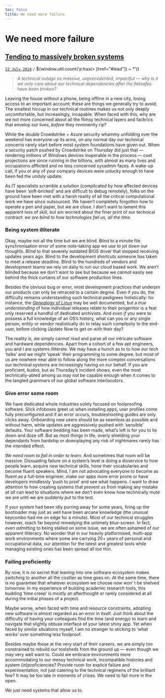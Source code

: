 ```yaml
---
toc: false
title: We need more failure
---
```


# We need more failure
## [Tending to massively broken systems](#post) [](#bookmark)
[`22 July 2024`](#lead) `/` ${window.util.count('p:has(> [href="#lead"]) ~ *')}

> *A technical outage so massive, unprecedented, impactful —  why is it we only care about our technical dependencies after the failsafes have been broken?*

Leaving the house without a phone, being offline in a new city, losing access to an important account; these are things we generally try to avoid. The smallest hiccup in our technical routines makes us not only deeply uncomfortable, but increasingly, incapable. 
When faced with this, why are we not more concerned about all the flimsy technical layers and facbrics that envelop our lives, *before* they imminently rip?

While the double Crowdstrike + Azure security whammy unfolding over the weekend has everyone up its arms, on any normal day our technical concerns rarely start before most system foundations have given out. 
When a security patch pushed by Crowdstrike on Thursday did just that — rendering millions of Windows devices inoperable in the process — cost projections are since running in the billions, with almost as many lives and occupations afflicted and no less concerned sysadmin faces. 
A wake-up call, if you or any of your company devices were unlucky enough to have been fed the unduly update.

As IT specialists scramble a solution (complicated by how affected devices have been ‘soft-bricked’ and are difficult to debug remotely), folks on the ground have been met with a harsh reality of all the critical computational work we have since outsourced. 
We haven’t completely forgotten how to operate a pen and paper, but we are close. I don’t want to lament this apparent loss of skill, but am worried about the finer print of our technical contract: *we are blind to how technologies fail us, all the time*.

### Being system illiterate

Okay, maybe not all the time but we are blind.
Blind to a minute file synchronisation error of some note-taking app we use to jot down our thoughts. 
Blind to that severely outdated BIOS driver that stopped receiving updates years ago. 
Blind to the development shortcuts someone has taken to meet a release deadline. 
Blind to the hundreds of vendors and development teams we rely on daily to run our cloud based work. 
We aren’t blinded because we don’t want to see but because we *cannot* easily see behind the thick curtains of our software production lines.

Besides the obvious bug or error, most development practices that underpin our products can only be retraced to a certain degree. 
Even if you do, the difficulty remains understanding such technical pedigrees holistically:
for instance, the [*Genealogy of Linux*](https://distrowatch.com/dwres.php?resource=family-tree) may be well documented, but a *true understanding* of how individual releases relate to their progenitor is a feat only reserved a handful of dedicated archivists. 
And *even if* you were to possess a full knowledge of an OS’s history, what can you or any single person, entity or vendor realistically do to relay such complexity to the end-user, before clicking *Update Now* to get on with their day?

The reality is, we simply cannot read and parse all our intricate software and hardware dependencies. 
Apart from a cohort of a few apt engineers, you and I are systems illiterate. 
We may have a hunch as to to how our tech ‘talks’ and we might ‘speak’ their programming to some degree, but most of us are nowhere near able to follow along the more complex conversations our technical systems are increasingly having on our behalf. 
If you are proficient, kudos, but as Thursday’s incident shows, even the most technically-abled among us may not be capable enough when it comes to the tangled grammars of our global software interlocutors.

### Give error some room
We have dedicated whole industries solely focused on foolproofing software. 
Slick infoboxes greet us when installing apps, user profiles come fully preconfigured and if an error occurs, troubleshooting guides are only clicks away. 
Onboarding new users should be as seamless as possible and without harm, while updates are aggressively pushed with ‘sensible’ defaults. 
Your software bedding has been made, what’s left is for you to lie down and doze off.
But as most things in life, overly shielding your dependants from hardship or downplaying any risk of nightmares rarely has the intended effect.

*We need room to fail in order to learn.*
And sometimes that room will be massive. 
Dissuading failure on a system’s level is doing a disservice to how people learn, acquire new technical skills, hone their  vocabularies and become fluent speakers. 
Mind, I am not advocating everyone to become as fluent as a full-time engineer, make our apps more error prone or have developers mindlessly ‘push to prod’ and see what happens. 
I want to draw attention to how creating systems that prevent us from making any mistake *at all* can lead to situations where we don’t even know how technically mute we are until we are suddenly put to the test.

If your system had been idly purring away for some years, firing up the bootloader may just as well have been arcane knowledge
(the unusual keycombo had me on edge for a minute). 
Most of our technical struggles however, reach far beyond remedying the untimely blue-screen. 
In fact, even *admitting* to being stalled on some issue, we are often ashamed of our apparent illiteracy. 
No wonder that in our heavily platformised, multi-app work environments where some are carrying 20+ years of personal and occupational data, our attention for the latest and greatest tools while managing existing ones has been spread all too thin.

### Failing proficiently
By now, it is no secret that leaning into one software ecosystem makes switching to another all the costlier as time goes on. 
At the same time, there is no guarantee that whatever ecosystem we choose now won’ t be shelved tomorrow.
In my experience of building academic research tools, this budding ‘time creep’ is mostly an afterthought or rarely considered at all during the initial phases of a project. 

Maybe worse, when faced with time and resource constraints, adopting new software is almost  regarded as an error in itself.
Just think about the difficulty of having your colleagues find the time (and energy) to learn and navigate that slightly obtuse interface of your latest shiny app.
Yet when faced by similar situations myself, I am no stranger to sticking to ‘what works’ over something less foolproof.

Besides maybe those at the very start of their careers, we are simply too constrained to rebuild our toolsheds from the ground up — even though we may very well want to. 
Could we embrace environments more accommodating to our messy technical work, incompatible histories and system (in)proficiencies? 
Provide room for explicit failure and experimentation, not just catering to the technical regimens of the brilliant few? 
It may be too late in moments of crises. 
We need to fail more in the open.

We just need systems that allow us to.